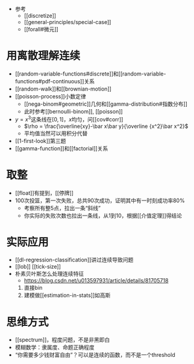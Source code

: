 - 参考
  - [[discretize]]
  - [[general-principles/special-case]]
  - [[forall#微元]]
# 用离散理解连续
- [[random-variable-functions#discrete]]和[[random-variable-functions#pdf-continuous]]关系
- [[random-walk]]和[[brownian-motion]]
- [[poisson-process]]小数定律
  - [[nega-binom#geometric]]几何和[[gamma-distribution#指数分布]]
  - 此时参考[[bernoulli-binom]], [[poisson]]
- $y=x^3$这条线在$[0,1]$，$x$均匀，问[[cov#corr]]
  - $\rho = \frac{\overline{xy}-\bar x\bar y}{\overline {x^2}\bar x^2}$
  - 平均值当然可以用积分代替
- [[1-first-look]]第三题
- [[gamma-function]]和[[factorial]]关系
# 取整
- [[float]]有提到，[[停牌]]
- 100次投篮，第一次失败，总共90次成功，证明其中有一时刻成功率80%
  - 考察所有整5点，拉出一条“斜线”
  - 你实际的失败次数也拉出一条线，从1到10，根据[[介值定理]]得结论
# 实际应用
- [[dl-regression-classification]]讲过连续导致问题
- [[lob]] [[tick-size]]
- 朴素贝叶斯怎么处理连续特征
  - https://blog.csdn.net/u013597931/article/details/81705718
  1. 直接bin
  2. 建模做[[estimation-in-stats]]如高斯
# 思维方式
- [[spectrum]]，程度问题，不是非黑即白
- 模糊数学：隶属度、命题正确程度
- “你需要多少钱财富自由”？可以是连续的函数，而不是一个threshold